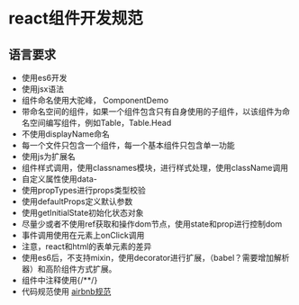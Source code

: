 # react组件开发规范
## 语言要求
- 使用es6开发
- 使用jsx语法
- 组件命名使用大驼峰， ComponentDemo
- 带命名空间的组件，如果一个组件包含只有自身使用的子组件，以该组件为命名空间编写组件，例如Table，Table.Head
- 不使用displayName命名
- 每一个文件只包含一个组件，每一个基本组件只包含单一功能
- 使用js为扩展名
- 组件样式调用，使用classnames模块，进行样式处理，使用className调用
- 自定义属性使用data-
- 使用propTypes进行props类型校验
- 使用defaultProps定义默认参数
- 使用getInitialState初始化状态对象
- 尽量少或者不使用ref获取和操作dom节点，使用state和prop进行控制dom
- 事件调用使用在元素上onClick调用
- 注意，react和html的表单元素的差异
- 使用es6后，不支持mixin，使用decorator进行扩展，（babel？需要增加解析器）和高阶组件方式扩展。
- 组件中注释使用{/**/}
- 代码规范使用   [airbnb规范](https://github.com/airbnb/javascript/tree/master/react)
